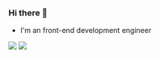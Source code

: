 ### Hi there 👋

- I'm an front-end development engineer

![](https://github-readme-stats.vercel.app/api?username=wcywxq&show_icons=true&icon_color=3570bf&text_color=368955&bg_color=ffffff&include_all_commits=true&hide_title=true)
![](https://github-readme-stats.vercel.app/api/top-langs/?username=wcywxq&layout=compact)
